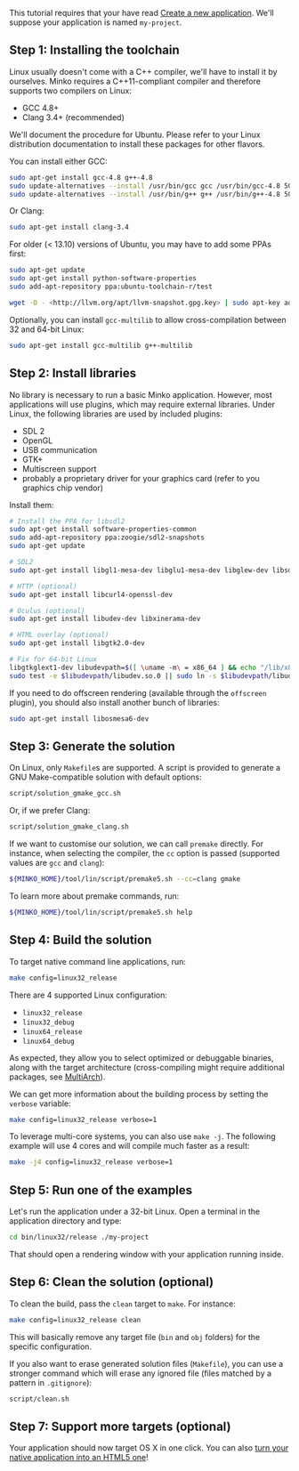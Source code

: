 This tutorial requires that your have read [Create a new application](../tutorial/Create_a_new_application.md). We'll suppose your application is named `my-project`.

Step 1: Installing the toolchain
--------------------------------

Linux usually doesn't come with a C++ compiler, we'll have to install it by ourselves. Minko requires a C++11-compliant compiler and therefore supports two compilers on Linux:

-   GCC 4.8+
-   Clang 3.4+ (recommended)

We'll document the procedure for Ubuntu. Please refer to your Linux distribution documentation to install these packages for other flavors.

You can install either GCC:

```bash
sudo apt-get install gcc-4.8 g++-4.8
sudo update-alternatives --install /usr/bin/gcc gcc /usr/bin/gcc-4.8 50
sudo update-alternatives --install /usr/bin/g++ g++ /usr/bin/g++-4.8 50 
```

Or Clang:

```bash
sudo apt-get install clang-3.4 
```

For older (< 13.10) versions of Ubuntu, you may have to add some PPAs first:

```bash
sudo apt-get update 
sudo apt-get install python-software-properties
sudo add-apt-repository ppa:ubuntu-toolchain-r/test

wget -O - <http://llvm.org/apt/llvm-snapshot.gpg.key> | sudo apt-key add -
```

Optionally, you can install `gcc-multilib` to allow cross-compilation between 32 and 64-bit Linux:

```bash
sudo apt-get install gcc-multilib g++-multilib 
```

Step 2: Install libraries
-------------------------

No library is necessary to run a basic Minko application. However, most applications will use plugins, which may require external libraries. Under Linux, the following libraries are used by included plugins:

-   SDL 2
-   OpenGL
-   USB communication
-   GTK+
-   Multiscreen support
-   probably a proprietary driver for your graphics card (refer to you graphics chip vendor)

Install them:

```bash
# Install the PPA for libsdl2 
sudo apt-get install software-properties-common 
sudo add-apt-repository ppa:zoogie/sdl2-snapshots 
sudo apt-get update

# SDL2 
sudo apt-get install libgl1-mesa-dev libglu1-mesa-dev libglew-dev libsdl2-dev

# HTTP (optional) 
sudo apt-get install libcurl4-openssl-dev

# Oculus (optional) 
sudo apt-get install libudev-dev libxinerama-dev

# HTML overlay (optional) 
sudo apt-get install libgtk2.0-dev 

# Fix for 64-bit Linux
libgtkglext1-dev libudevpath=$([ \uname -m\ = x86_64 ] && echo "/lib/x86_64-linux-gnu" || echo "/lib/i386-linux-gnu") 
sudo test -e $libudevpath/libudev.so.0 || sudo ln -s $libudevpath/libudev.so.1 $libudevpath/libudev.so.0 
```


If you need to do offscreen rendering (available through the `offscreen` plugin), you should also install another bunch of libraries:

```bash
sudo apt-get install libosmesa6-dev 
```


Step 3: Generate the solution
-----------------------------

On Linux, only `Makefile`s are supported. A script is provided to generate a GNU Make-compatible solution with default options:

```bash
script/solution_gmake_gcc.sh 
```


Or, if we prefer Clang:

```bash
script/solution_gmake_clang.sh 
```


If we want to customise our solution, we can call `premake` directly. For instance, when selecting the compiler, the `cc` option is passed (supported values are `gcc` and `clang`):

```bash
${MINKO_HOME}/tool/lin/script/premake5.sh --cc=clang gmake 
```


To learn more about premake commands, run:

```bash
${MINKO_HOME}/tool/lin/script/premake5.sh help 
```


Step 4: Build the solution
--------------------------

To target native command line applications, run:

```bash
make config=linux32_release 
```


There are 4 supported Linux configuration:

-   `linux32_release`
-   `linux32_debug`
-   `linux64_release`
-   `linux64_debug`

As expected, they allow you to select optimized or debuggable binaries, along with the target architecture (cross-compiling might require additional packages, see [MultiArch](https://help.ubuntu.com/community/MultiArch)).

We can get more information about the building process by setting the `verbose` variable:

```bash
make config=linux32_release verbose=1 
```


To leverage multi-core systems, you can also use `make -j`. The following example will use 4 cores and will compile much faster as a result:

```bash
make -j4 config=linux32_release verbose=1 
```


Step 5: Run one of the examples
-------------------------------

Let's run the application under a 32-bit Linux. Open a terminal in the application directory and type:

```bash
cd bin/linux32/release ./my-project 
```


That should open a rendering window with your application running inside.

Step 6: Clean the solution (optional)
-------------------------------------

To clean the build, pass the `clean` target to `make`. For instance:

```bash
make config=linux32_release clean 
```


This will basically remove any target file (`bin` and `obj` folders) for the specific configuration.

If you also want to erase generated solution files (`Makefile`), you can use a stronger command which will erase any ignored file (files matched by a pattern in `.gitignore`):

```bash
script/clean.sh 
```


Step 7: Support more targets (optional)
---------------------------------------

Your application should now target OS X in one click. You can also [turn your native application into an HTML5 one](../tutorial/Targeting_HTML5.md)!

